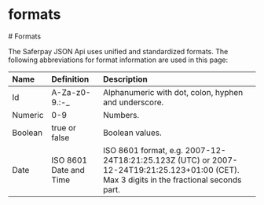 # formats

\# Formats

The Saferpay JSON Api uses unified and standardized formats. The following abbreviations for format information are used in this page:

| Name | Definition | Description |
| :--- | :--- | :--- |
| Id |  A-Za-z0-9.:-\_ | Alphanumeric with dot, colon, hyphen and underscore. |
| Numeric |  0-9 | Numbers. |
| Boolean |  true or false | Boolean values. |
| Date | ISO 8601 Date and Time |  ISO 8601 format, e.g. 2007-12-24T18:21:25.123Z \(UTC\) or 2007-12-24T19:21:25.123+01:00 \(CET\). Max 3 digits in the fractional seconds part. |

